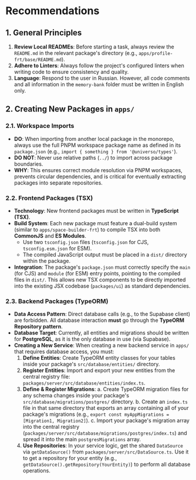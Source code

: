 # Recommendations

## 1. General Principles

1.  **Review Local READMEs**: Before starting a task, always review the `README.md` in the relevant package's directory (e.g., `apps/profile-frt/base/README.md`).
2.  **Adhere to Linters**: Always follow the project's configured linters when writing code to ensure consistency and quality.
3.  **Language**: Respond to the user in Russian. However, all code comments and all information in the `memory-bank` folder must be written in English only.

## 2. Creating New Packages in `apps/`

### 2.1. Workspace Imports

*   **DO**: When importing from another local package in the monorepo, always use the full PNPM workspace package name as defined in its `package.json` (e.g., `import { something } from '@universo/types'`).
*   **DO NOT**: Never use relative paths (`../`) to import across package boundaries.
*   **WHY**: This ensures correct module resolution via PNPM workspaces, prevents circular dependencies, and is critical for eventually extracting packages into separate repositories.

### 2.2. Frontend Packages (TSX)

*   **Technology**: New frontend packages must be written in **TypeScript (TSX)**.
*   **Build System**: Each new package must feature a dual-build system (similar to `apps/space-builder-frt`) to compile TSX into both **CommonJS** and **ES Modules**.
    *   Use two `tsconfig.json` files (`tsconfig.json` for CJS, `tsconfig.esm.json` for ESM).
    *   The compiled JavaScript output must be placed in a `dist/` directory within the package.
*   **Integration**: The package's `package.json` must correctly specify the `main` (for CJS) and `module` (for ESM) entry points, pointing to the compiled files in `dist/`. This allows new TSX components to be directly imported into the existing JSX codebase (`packages/ui`) as standard dependencies.

### 2.3. Backend Packages (TypeORM)

*   **Data Access Pattern**: Direct database calls (e.g., to the Supabase client) are forbidden. All database interaction **must** go through the **TypeORM Repository pattern**.
*   **Database Target**: Currently, all entities and migrations should be written for **PostgreSQL**, as it is the only database in use (via Supabase).
*   **Creating a New Service**: When creating a new backend service in `apps/` that requires database access, you must:
    1.  **Define Entities**: Create TypeORM entity classes for your tables inside your package's `src/database/entities/` directory.
    2.  **Register Entities**: Import and export your new entities from the central registry file: `packages/server/src/database/entities/index.ts`.
    3.  **Define & Register Migrations**:
        a. Create TypeORM migration files for any schema changes inside your package's `src/database/migrations/postgres/` directory.
        b. Create an `index.ts` file in that same directory that exports an array containing all of your package's migrations (e.g., `export const myAppMigrations = [Migration1, Migration2]`).
        c. Import your package's migration array into the central registry (`packages/server/src/database/migrations/postgres/index.ts`) and spread it into the main `postgresMigrations` array.
    4.  **Use Repositories**: In your service logic, get the shared `DataSource` via `getDataSource()` from `packages/server/src/DataSource.ts`. Use it to get a repository for your entity (e.g., `getDataSource().getRepository(YourEntity)`) to perform all database operations.
